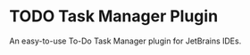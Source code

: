 <!-- Plugin description -->
# TODO Task Manager Plugin

An easy-to-use To-Do Task Manager plugin for JetBrains IDEs.

<!-- Plugin description end -->